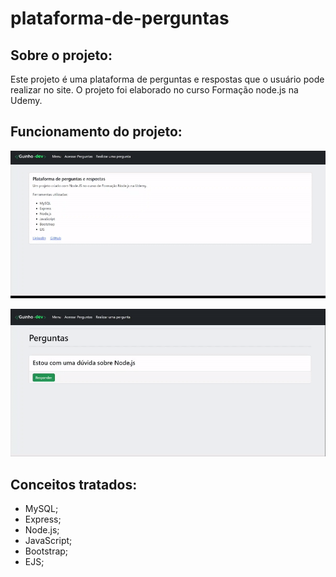 # plataforma-de-perguntas

## Sobre o projeto:

Este projeto é uma plataforma de perguntas e respostas que o usuário pode realizar no site. 
O projeto foi elaborado no curso Formação node.js na Udemy. 

## Funcionamento do projeto:

<p align="left">
  <img width="1280px" src="/public/img/gif1.gif">
</p>

<p align="left">
  <img width="1280px" src="/public/img/gif2.gif">
</p>

## Conceitos tratados:

- MySQL;
- Express;
- Node.js;
- JavaScript;
- Bootstrap;
- EJS;
